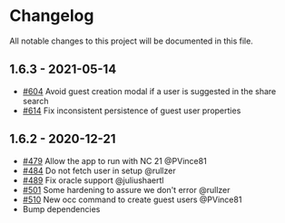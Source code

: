 # Changelog

All notable changes to this project will be documented in this file.

## 1.6.3 - 2021-05-14

* [#604](https://github.com/nextcloud/guests/pull/604) Avoid guest creation modal if a user is suggested in the share search
* [#614](https://github.com/nextcloud/guests/pull/614) Fix inconsistent persistence of guest user properties

## 1.6.2 - 2020-12-21

* [#479](https://github.com/nextcloud/guests/pull/479) Allow the app to run with NC 21 @PVince81
* [#484](https://github.com/nextcloud/guests/pull/484) Do not fetch user in setup @rullzer
* [#489](https://github.com/nextcloud/guests/pull/489) Fix oracle support @juliushaertl
* [#501](https://github.com/nextcloud/guests/pull/501) Some hardening to assure we don't error @rullzer
* [#510](https://github.com/nextcloud/guests/pull/510) New occ command to create guest users @PVince81
* Bump dependencies

